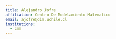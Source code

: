 ```yaml
---
title: Alejandro Jofre
affiliation: Centro De Modelamiento Matematico
email: ajofre@dim.uchile.cl
institutions:
  - cmm
---
```

